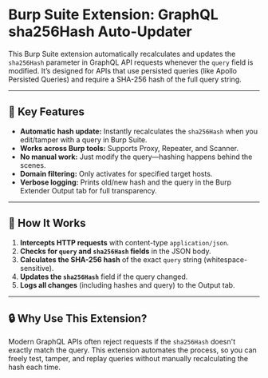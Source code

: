# Burp Suite Extension: GraphQL sha256Hash Auto-Updater

This Burp Suite extension automatically recalculates and updates the `sha256Hash` parameter in GraphQL API requests whenever the `query` field is modified. It’s designed for APIs that use persisted queries (like Apollo Persisted Queries) and require a SHA-256 hash of the full query string.

---

## 🚀 Key Features

- **Automatic hash update:** Instantly recalculates the `sha256Hash` when you edit/tamper with a query in Burp Suite.
- **Works across Burp tools:** Supports Proxy, Repeater, and Scanner.
- **No manual work:** Just modify the query—hashing happens behind the scenes.
- **Domain filtering:** Only activates for specified target hosts.
- **Verbose logging:** Prints old/new hash and the query in the Burp Extender Output tab for full transparency.

---

## 🧠 How It Works

1. **Intercepts HTTP requests** with content-type `application/json`.
2. **Checks for `query` and `sha256Hash` fields** in the JSON body.
3. **Calculates the SHA-256 hash** of the exact `query` string (whitespace-sensitive).
4. **Updates the `sha256Hash`** field if the query changed.
5. **Logs all changes** (including hashes and query) to the Output tab.

---

## 🔒 Why Use This Extension?

Modern GraphQL APIs often reject requests if the `sha256Hash` doesn't exactly match the query. This extension automates the process, so you can freely test, tamper, and replay queries without manually recalculating the hash each time.
